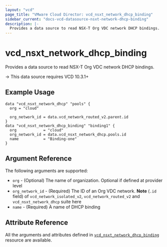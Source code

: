 ```yaml
---
layout: "vcd"
page_title: "VMware Cloud Director: vcd_nsxt_network_dhcp_binding"
sidebar_current: "docs-vcd-datasource-nsxt-network-dhcp-binding"
description: |-
  Provides a data source to read NSX-T Org VDC network DHCP bindings.
---
```


# vcd\_nsxt\_network\_dhcp\_binding

Provides a data source to read NSX-T Org VDC network DHCP bindings.

-> This data source requires VCD 10.3.1+

## Example Usage

```hcl
data "vcd_nsxt_network_dhcp" "pools" {
  org = "cloud"

  org_network_id = data.vcd_network_routed_v2.parent.id
}
data "vcd_nsxt_network_dhcp_binding" "binding1" {
  org            = "cloud"
  org_network_id = data.vcd_nsxt_network_dhcp.pools.id
  name           = "Binding-one"
}
```

## Argument Reference

The following arguments are supported:

* `org` - (Optional) The name of organization. Optional if defined at provider level
* `org_network_id` - (Required) The ID of an Org VDC network. **Note**  (`.id` field) of
  `vcd_network_isolated_v2`, `vcd_network_routed_v2` and `vcd_nsxt_network_dhcp` suite here
* `name` - (Required) A name of DHCP binding

## Attribute Reference

All the arguments and attributes defined in
[`vcd_nsxt_network_dhcp_binding`](/providers/vmware/vcd/latest/docs/resources/nsxt_network_dhcp_binding)
resource are available.
